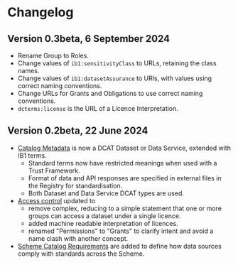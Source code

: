 
# Changelog

## Version 0.3beta, 6 September 2024

* Rename Group to Roles.
* Change values of `ib1:sensitivityClass` to URLs, retaining the class names.
* Change values of `ib1:datasetAssurance` to URls, with values using correct naming conventions.
* Change URLs for Grants and Obligations to use correct naming conventions.
* `dcterms:license` is the URL of a Licence Interpretation.

## Version 0.2beta, 22 June 2024

* [Catalog Metadata](metadata.md) is now a DCAT Dataset or Data Service, extended with IB1 terms.
	* Standard terms now have restricted meanings when used with a Trust Framework.
	* Format of data and API responses are specified in external files in the Registry for standardisation.
	* Both Dataset and Data Service DCAT types are used.
* [Access control](access_control_specification.md) updated to
	* remove complex, reducing to a simple statement that one or more groups can access a dataset under a single licence.
	* added machine readable interpretation of licences.
	* renamed "Permissions" to "Grants" to clarify intent and avoid a name clash with another concept.
* [Scheme Catalog Requirements](scheme_catalog_requirements.md) are added to define how data sources comply with standards across the Scheme.
<!--stackedit_data:
eyJoaXN0b3J5IjpbMzY1Mzc5Mjc5LDE3ODk1OTg1MTcsLTE4Nj
AwNzUwODBdfQ==
-->